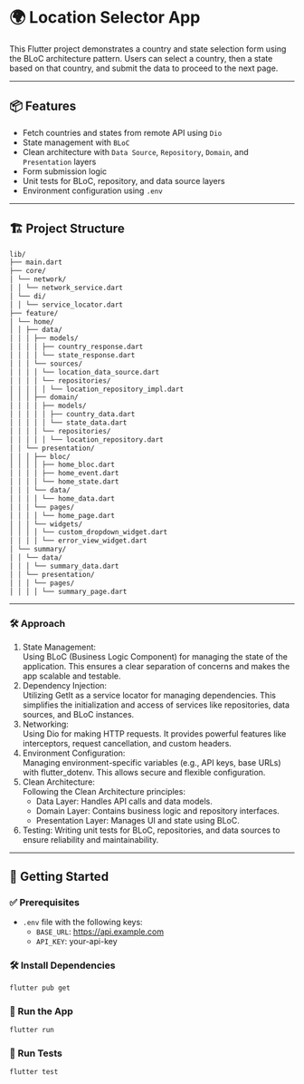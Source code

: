 # 🌍 Location Selector App

This Flutter project demonstrates a country and state selection form using the BLoC architecture
pattern.
Users can select a country, then a state based on that country, and submit the data to proceed to
the next page.

---

## 📦 Features

- Fetch countries and states from remote API using `Dio`
- State management with `BLoC`
- Clean architecture with `Data Source`, `Repository`, `Domain`, and `Presentation` layers
- Form submission logic
- Unit tests for BLoC, repository, and data source layers
- Environment configuration using `.env`

---

## 🏗️ Project Structure

```bash
lib/
├── main.dart
├── core/
│ └── network/
│ │ └── network_service.dart
│ └── di/
│ │ └── service_locator.dart
├── feature/
│ └── home/
│ │ ├── data/
│ │ │ ├── models/
│ │ │ │ ├── country_response.dart
│ │ │ │ └── state_response.dart
│ │ │ └── sources/
│ │ │ │ └── location_data_source.dart
│ │ │ │ └── repositories/
│ │ │ │ │ └── location_repository_impl.dart
│ │ │ ├── domain/
│ │ │ │ ├── models/
│ │ │ │ │ ├── country_data.dart
│ │ │ │ │ └── state_data.dart
│ │ │ │ └── repositories/
│ │ │ │ │ └── location_repository.dart
│ │ └── presentation/
│ │ │ ├── bloc/
│ │ │ │ ├── home_bloc.dart
│ │ │ │ ├── home_event.dart
│ │ │ │ └── home_state.dart
│ │ │ └── data/
│ │ │ │ └── home_data.dart
│ │ │ └── pages/
│ │ │ │ └── home_page.dart
│ │ │ └── widgets/
│ │ │ │ └── custom_dropdown_widget.dart
│ │ │ │ └── error_view_widget.dart
│ └── summary/
│ │ └── data/
│ │ │ └── summary_data.dart
│ │ └── presentation/
│ │ │ └── pages/
│ │ │ │ └── summary_page.dart
```

---

### 🛠️ Approach

1. State Management:  
   Using BLoC (Business Logic Component) for managing the state of the application. This ensures a
   clear separation of concerns and makes the app scalable and testable.
2. Dependency Injection:  
   Utilizing GetIt as a service locator for managing dependencies. This simplifies the
   initialization and access of services like repositories, data sources, and BLoC instances.
3. Networking:  
   Using Dio for making HTTP requests. It provides powerful features like interceptors, request
   cancellation, and custom headers.
4. Environment Configuration:  
   Managing environment-specific variables (e.g., API keys, base URLs) with flutter_dotenv. This
   allows secure and flexible configuration.
5. Clean Architecture:  
   Following the Clean Architecture principles:
    - Data Layer: Handles API calls and data models.
    - Domain Layer: Contains business logic and repository interfaces.
    - Presentation Layer: Manages UI and state using BLoC.
6. Testing:
   Writing unit tests for BLoC, repositories, and data sources to ensure reliability and
   maintainability.

---

## 🚀 Getting Started

### ✅ Prerequisites

- `.env` file with the following keys:
    - `BASE_URL`: https://api.example.com
    - `API_KEY`: your-api-key

### 🛠️ Install Dependencies

```bash
flutter pub get
```

### 🔧 Run the App

```bash
flutter run
```

### 🧪 Run Tests

```bash
flutter test
```
